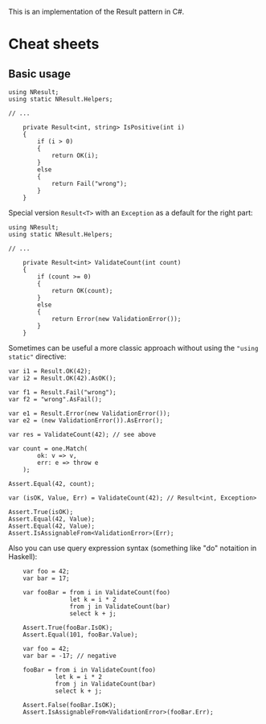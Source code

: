 This is an implementation of the Result pattern in C#. 

# Cheat sheets 

## Basic usage

```
using NResult;
using static NResult.Helpers;

// ...

    private Result<int, string> IsPositive(int i)
    {
        if (i > 0)
        {
            return OK(i);
        }
        else
        {
            return Fail("wrong");
        }
    }
```

Special version ```Result<T>``` with an ```Exception``` as a default for the right part:
```
using NResult;
using static NResult.Helpers;

// ...

    private Result<int> ValidateCount(int count)
    {
        if (count >= 0)
        {
            return OK(count);
        }
        else
        {
            return Error(new ValidationError());
        }
    }
```

Sometimes can be useful a more classic approach without using the ```"using static"``` directive:
```
var i1 = Result.OK(42);
var i2 = Result.OK(42).AsOK();

var f1 = Result.Fail("wrong"); 
var f2 = "wrong".AsFail(); 

var e1 = Result.Error(new ValidationError());
var e2 = (new ValidationError()).AsError(); 
```

```
var res = ValidateCount(42); // see above

var count = one.Match(
        ok: v => v,
        err: e => throw e
	);

Assert.Equal(42, count);
```

```
var (isOK, Value, Err) = ValidateCount(42); // Result<int, Exception>

Assert.True(isOK);
Assert.Equal(42, Value);
Assert.Equal(42, Value);
Assert.IsAssignableFrom<ValidationError>(Err);
```
Also you can use query expression syntax (something like "do" notaition in Haskell):
```
    var foo = 42;
    var bar = 17;

    var fooBar = from i in ValidateCount(foo)
                 let k = i * 2
                 from j in ValidateCount(bar)
                 select k + j;

    Assert.True(fooBar.IsOK);
    Assert.Equal(101, fooBar.Value);
```
```
    var foo = 42;
    var bar = -17; // negative

    fooBar = from i in ValidateCount(foo)
             let k = i * 2
             from j in ValidateCount(bar)
             select k + j;

    Assert.False(fooBar.IsOK);
    Assert.IsAssignableFrom<ValidationError>(fooBar.Err);
```